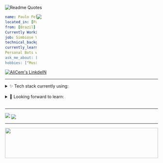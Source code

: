 <p align="center">

 ![Readme Quotes](https://quotes-github-readme.vercel.app/api?type=horizontal&theme=nord)

</p>

<img src="https://raw.githubusercontent.com/MicaelliMedeiros/micaellimedeiros/master/image/computer-illustration.png" min-width="400px" max-width="400px" width="400px" align="right">

```yaml
name: Paulo Felipe Martins
located_in: [Paranaguá-PR]
from: [Brazil]
Currently Working on: DevOps
job: Simbiose Ventures
technical_background: ["Web Automation", "Application Automation", "Web Technologies", "Cloud Technologies"]
currently_learning: ["DevSecOps best practices", 
Personal Bots with Python", "Custom API building"]
ask_me_about: ["DevOps" , "Linux", "Algorithm Challenges", "Python", "Java", "Node.js", "TypeScript"]
hobbies: ["Music", "Competitive Gaming"]
```
<a href="https://www.linkedin.com/in/paulof-devops/">
  <img alt="AliCem's LinkdeIN" width="40px" src="https://user-images.githubusercontent.com/43545812/144035037-0f415fc7-9f96-4517-a370-ccc6e78a714b.png" />
</a>

---

<details>
<summary>
  ✨ Tech stack currently using:
</summary>
   <br>
<code><a href="https://git-scm.com/" target="_blank"><img height="30" src="https://www.vectorlogo.zone/logos/git-scm/git-scm-icon.svg"></a></code>
<code><a href="https://www.gnu.org/software/bash/" target="_blank"><img height="30" src="https://upload.vectorlogo.zone/logos/gnu_bash/images/66582b8e-a291-4a1b-b89c-76628277a33b.svg"></a></code>
<code><a href="https://www.python.org/" target="_blank"><img height="30" src="https://www.vectorlogo.zone/logos/python/python-icon.svg"></a></code>
<code><a href="https://www.oracle.com/java/" target="_blank"><img height="30" src="https://www.vectorlogo.zone/logos/java/java-icon.svg"></a></code>
<code><a href="https://www.nginx.com/" target="_blank"><img height="30" src="https://www.svgrepo.com/show/373924/nginx.svg"></a></code>
<code><a href="https://www.docker.com/" target="_blank"><img height="30" src="https://www.svgrepo.com/show/349342/docker.svg"></a></code>
<code><a href="https://aws.amazon.com/" target="_blank"><img height="30" src="https://www.vectorlogo.zone/logos/amazon_aws/amazon_aws-icon.svg"></a></code>
<code><a href="https://www.cloudflare.com/" target="_blank"><img height="30" src="https://www.vectorlogo.zone/logos/cloudflare/cloudflare-icon.svg"></a></code>
<code><a href="https://www.ansible.com/" target="_blank"><img height="30" src="https://www.svgrepo.com/show/305708/ansible.svg"></a></code>
<code><a href="https://newrelic.com/" target="_blank"><img height="30" src="https://seeklogo.com/images/N/new-relic-logo-E7CC1E9143-seeklogo.com.png"></a></code>
<code><a href="https://www.javascript.com/" target="_blank"><img height="30" src="https://raw.githubusercontent.com/devicons/devicon/master/icons/javascript/javascript-plain.svg"></a></code>
<code><a href="https://www.w3schools.com/html/" target="_blank"><img height="30" src="https://www.vectorlogo.zone/logos/w3_html5/w3_html5-icon.svg"></a></code>
<code><a href="https://www.w3schools.com/css/" target="_blank"><img height="30" src="https://raw.githubusercontent.com/devicons/devicon/master/icons/css3/css3-original.svg"></a></code>
<code><a href="https://nodejs.org/en/" target="_blank"><img height="30" src="https://www.vectorlogo.zone/logos/nodejs/nodejs-icon.svg"></a></code>
  
</details>
<br>

<details>
<summary>
  🌱 Looking forward to learn:
</summary>
   <br>
<code><a href="https://go.dev/" target="_blank"><img height="30" src="https://www.vectorlogo.zone/logos/golang/golang-icon.svg"></a></code>
<code><a href="https://www.rust-lang.org/" target="_blank"><img height="30" src="https://upload.wikimedia.org/wikipedia/commons/thumb/d/d5/Rust_programming_language_black_logo.svg/106px-Rust_programming_language_black_logo.svg.png?20220508043311"></a></code>
<code><a href="https://www.terraform.io/" target="_blank"><img height="30" src="https://www.vectorlogo.zone/logos/terraformio/terraformio-icon.svg"></a></code>
<code><a href="https://www.jenkins.io/" target="_blank"><img height="30" src="https://www.vectorlogo.zone/logos/jenkins/jenkins-icon.svg"></a></code>
<code><a href="https://cloud.google.com/" target="_blank"><img height="30" src="https://www.vectorlogo.zone/logos/google_cloud/google_cloud-icon.svg"></a></code>
<code><a href="https://analytics.google.com/" target="_blank"><img height="30" src="https://www.vectorlogo.zone/logos/google_analytics/google_analytics-icon.svg"></a></code>
<code><a href="https://azure.microsoft.com/en-us/" target="_blank"><img height="30" src="https://www.vectorlogo.zone/logos/microsoft_azure/microsoft_azure-icon.svg"></a></code>
<code><a href="https://pytorch.org/" target="_blank"><img height="30" src="https://www.vectorlogo.zone/logos/pytorch/pytorch-icon.svg"></a></code>
</details>
<br>

---

<img src="https://img.shields.io/static/v1?label=Overview&message=Paulo Martins&color=e57f2a&style=for-the-badge&logo=GitHub">

<img align='center' src="https://github-readme-stats.vercel.app/api?username=PauloFMartins485&show_icons=true&title_color=783c00&text_color=af552e&icon_color=783c00&bg_color=f8efd4&cache_seconds=2300">

---
<div align=center>
  <img  height=100px width= 100% src="https://capsule-render.vercel.app/api?type=waving&color=gradient&height=60&section=footer"/>
</div>
